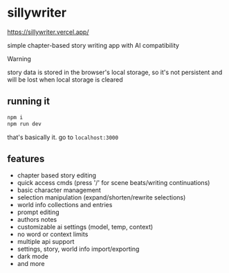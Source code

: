 # sillywriter

https://sillywriter.vercel.app/

simple chapter-based story writing app with AI compatibility

> [!WARNING]  
> story data is stored in the browser's local storage, so it's not persistent and will be lost when local storage is cleared

## running it

```bash
npm i
npm run dev
```

that's basically it. go to `localhost:3000`

## features

- chapter based story editing
- quick access cmds (press '/' for scene beats/writing continuations)
- basic character management
- selection manipulation (expand/shorten/rewrite selections)
- world info collections and entries
- prompt editing
- authors notes
- customizable ai settings (model, temp, context)
- no word or context limits
- multiple api support
- settings, story, world info import/exporting
- dark mode
- and more